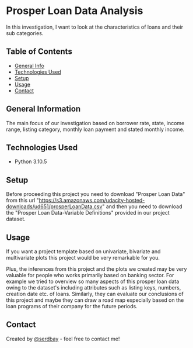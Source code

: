 # Prosper Loan Data Analysis
In this investigation, I want to look at the characteristics of loans and their sub categories.

## Table of Contents
* [General Info](#general-information)
* [Technologies Used](#technologies-used)
* [Setup](#setup)
* [Usage](#usage)
* [Contact](#contact)

## General Information
The main focus of our investigation based on borrower rate, state, income range, listing category, monthly loan payment and stated monthly income.

## Technologies Used
- Python 3.10.5

## Setup
Before proceeding this project you need to download "Prosper Loan Data" from this url "https://s3.amazonaws.com/udacity-hosted-downloads/ud651/prosperLoanData.csv" and then you need to download the "Prosper Loan Data-Variable Definitions" provided in our project dataset. 

## Usage
If you want a project template based on univariate, bivariate and multivariate plots this project would be very remarkable for you. 

Plus, the inferences from this project and the plots we created may be very valuable for people who works primarily based on banking sector. For example we tried to overview so many aspects of this prosper loan data owing to the dataset's including attributes such as listing keys, numbers, creation date etc. of loans. Similarly, they can evaluate our conclusions of this project and maybe they can draw a road map especially based on the loan programs of their company for the future periods.  

## Contact
Created by [@serdbay](https://github.com/serdbay) - feel free to contact me!

